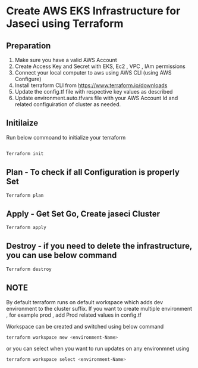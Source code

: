 
# Create AWS EKS Infrastructure for Jaseci using Terraform #

## Preparation #

1) Make sure you have a valid AWS Account
2) Create Access Key and Secret with EKS, Ec2 , VPC , IAm permissions
3) Connect your local computer to aws using AWS CLI (using AWS Configure)
4) Install terraform CLI from https://www.terraform.io/downloads
4) Update the config.tf file with respective key values as described
5) Update environment.auto.tfvars file with your AWS Account Id and related configuiration of cluster as needed.

## Initilaize ##

Run below commoand to initialize your terraform

```bash

Terraform init

```

## Plan - To check if all Configuration is properly Set ##

```bash
Terraform plan
```
## Apply - Get Set Go, Create jaseci Cluster  ##

```bash
Terraform apply
```

## Destroy - if you need to delete the infrastructure, you can use below command  ##

```bash
Terraform destroy
```

## NOTE  ##

By default terraform runs on default workspace which adds dev environment to the cluster suffix. If you want to create multiple environment , for example prod , add Prod related values in config.tf

Workspace can be created and switched using below command

```bash
terraform workspace new <environment-Name>
```

or you can select when you want to run updates on any environmnet using 

```bash
terraform workspace select <environment-Name>
```

